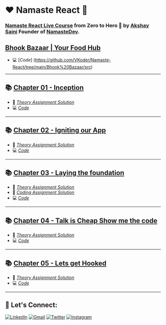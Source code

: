 # ❤️ Namaste React 🙏

### [Namaste React Live Course](https://learn.namastedev.com/courses/namaste-react-live) from Zero to Hero 🚀 by [Akshay Saini](https://www.linkedin.com/in/akshaymarch7/) Founder of [NamasteDev](https://courses.namastedev.com/learn/Namaste-React).

## [Bhook Bazaar | Your Food Hub](https://github.com/VKoder/Namaste-React/tree/main/Bhook%20Bazaar)
- 💻 [_Code_] (https://github.com/VKoder/Namaste-React/tree/main/Bhook%20Bazaar/src)

---

## 📚 [Chapter 01 - Inception](https://github.com/VKoder/Namaste-React/tree/main/Chapter%2001%20-%20Inception) 


- 📖 [_Theory Assignment Solution_](https://github.com/VKoder/Namaste-React/blob/main/Chapter%2001%20-%20Inception/Theory/chap1Theory.md)
- 💻 [_Code_](https://github.com/VKoder/Namaste-React/blob/main/Chapter%2001%20-%20Inception/Coding/App.js)

---

## 📚 [Chapter 02 - Igniting our App](https://github.com/VKoder/Namaste-React/tree/main/Chapter%2002%20-%20Igniting%20our%20App) 


- 📖 [_Theory Assignment Solution_](https://github.com/VKoder/Namaste-React/blob/main/Chapter%2002%20-%20Igniting%20our%20App/Theory/chap2Theory.md)
- 💻 [_Code_](https://github.com/VKoder/Namaste-React/blob/main/Chapter%2002%20-%20Igniting%20our%20App/Coding/App.js)

---

## 📚 [Chapter 03 - Laying the foundation](https://github.com/VKoder/Namaste-React/tree/main/Chapter%2003%20-%20Laying%20the%20Foundation) 


- 📖 [_Theory Assignment Solution_](https://github.com/VKoder/Namaste-React/blob/main/Chapter%2003%20-%20Laying%20the%20Foundation/Theory/chap3Theory.md)
- 📖 [_Coding Assignment Solution_](https://github.com/VKoder/Namaste-React/blob/main/Chapter%2003%20-%20Laying%20the%20Foundation/Coding/Readme.md)
- 💻 [_Code_](https://github.com/VKoder/Namaste-React/blob/main/Chapter%2003%20-%20Laying%20the%20Foundation/Coding/Assignment1.js)

---
## 📚 [Chapter 04 - Talk is Cheap Show me the code](https://github.com/VKoder/Namaste-React/tree/main/Chapter%2004%20-%20Talk%20is%20Cheap%20Show%20me%20the%20code) 


- 📖 [_Theory Assignment Solution_](https://github.com/VKoder/Namaste-React/blob/main/Chapter%2004%20-%20Talk%20is%20Cheap%20Show%20me%20the%20code/Theory/chap4Theory.md)
- 💻 [_Code_](https://github.com/VKoder/Namaste-React/tree/main/Chapter%2004%20-%20Talk%20is%20Cheap%20Show%20me%20the%20code/Coding)

---
## 📚 [Chapter 05 - Lets get Hooked](https://github.com/VKoder/Namaste-React/tree/main/Chapter%2005%20-%20Lets%20get%20Hooked) 


- 📖 [_Theory Assignment Solution_](https://github.com/VKoder/Namaste-React/blob/main/Chapter%2005%20-%20Lets%20get%20Hooked/Theory/chap5Theory.md)
- 💻 [_Code_](https://github.com/VKoder/Namaste-React/tree/main/Chapter%2005%20-%20Lets%20get%20Hooked/Coding)

---

## 🔰 Let's Connect:

[![LinkedIn](https://img.shields.io/badge/LinkedIn-0077B5?style=for-the-badge&logo=linkedin&logoColor=white)](https://www.linkedin.com/in/vivek-khule-237682250/)
[![Gmail](https://img.shields.io/badge/Gmail-D14836?style=for-the-badge&logo=gmail&logoColor=white)](mailto:vivekkhule204@gmail.com)
[![Twitter](https://img.shields.io/badge/Twitter-1DA1F2?style=for-the-badge&logo=twitter&logoColor=white)](https://twitter.com/VivekKhule)
[![Instagram](https://img.shields.io/badge/Instagram-5865F2?style=for-the-badge&logo=instagram&logoColor=white)](https://instagram.com/_vivekkhule)
